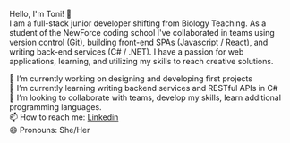 
Hello, I'm Toni! 👋<br/>
I am a full-stack junior developer shifting from Biology Teaching. As a student of the NewForce coding school I've collaborated in teams using version control (Git), building front-end SPAs (Javascript / React), and writing back-end services (C# / .NET). I have a passion for web applications, learning, and utilizing my skills to reach creative solutions.

🔭 I’m currently working on designing and developing first projects<br/>
🌱 I’m currently learning writing backend services and RESTful APIs in C#<br/>
👯 I’m looking to collaborate with teams, develop my skills, learn additional programming languages.<br/>
📫 How to reach me: [Linkedin](https://www.linkedin.com/in/toni-baker/) <br/>
😄 Pronouns: She/Her
